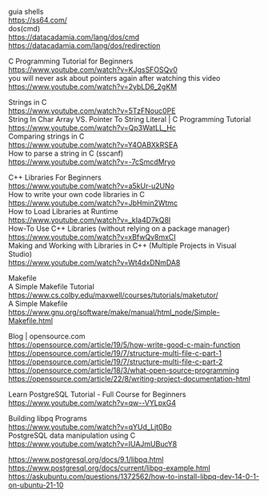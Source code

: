 guia shells</br>
https://ss64.com/</br>
dos(cmd)</br>
https://datacadamia.com/lang/dos/cmd</br>
https://datacadamia.com/lang/dos/redirection</br>

C Programming Tutorial for Beginners</br>
https://www.youtube.com/watch?v=KJgsSFOSQv0</br>
you will never ask about pointers again after watching this video</br>
https://www.youtube.com/watch?v=2ybLD6_2gKM</br>

Strings in C</br>
https://www.youtube.com/watch?v=5TzFNouc0PE</br>
String In Char Array VS. Pointer To String Literal | C Programming Tutorial</br>
https://www.youtube.com/watch?v=Qp3WatLL_Hc</br>
Comparing strings in C</br>
https://www.youtube.com/watch?v=Y4OABXkRSEA</br>
How to parse a string in C (sscanf)</br>
https://www.youtube.com/watch?v=-7cSmcdMryo</br>


C++ Libraries For Beginners</br>
https://www.youtube.com/watch?v=a5kUr-u2UNo</br>
How to write your own code libraries in C</br>
https://www.youtube.com/watch?v=JbHmin2Wtmc</br>
How to Load Libraries at Runtime</br>
https://www.youtube.com/watch?v=_kIa4D7kQ8I</br>
How-To Use C++ Libraries (without relying on a package manager)</br>
https://www.youtube.com/watch?v=xBfwQv8mxCI</br>
Making and Working with Libraries in C++ (Multiple Projects in Visual Studio)</br>
https://www.youtube.com/watch?v=Wt4dxDNmDA8</br>

Makefile</br>
A Simple Makefile Tutorial</br>
https://www.cs.colby.edu/maxwell/courses/tutorials/maketutor/</br>
A Simple Makefile</br>
https://www.gnu.org/software/make/manual/html_node/Simple-Makefile.html</br>

Blog | opensource.com</br>
https://opensource.com/article/19/5/how-write-good-c-main-function</br>
https://opensource.com/article/19/7/structure-multi-file-c-part-1</br>
https://opensource.com/article/19/7/structure-multi-file-c-part-2</br>
https://opensource.com/article/18/3/what-open-source-programming</br>
https://opensource.com/article/22/8/writing-project-documentation-html</br>

Learn PostgreSQL Tutorial - Full Course for Beginners</br>
https://www.youtube.com/watch?v=qw--VYLpxG4</br>

Building libpq Programs</br>
https://www.youtube.com/watch?v=qYUd_Ljt0Bo</br>
PostgreSQL data manipulation using C</br>
https://www.youtube.com/watch?v=IUAJmUBucY8</br>

https://www.postgresql.org/docs/9.1/libpq.html</br>
https://www.postgresql.org/docs/current/libpq-example.html</br>
https://askubuntu.com/questions/1372562/how-to-install-libpq-dev-14-0-1-on-ubuntu-21-10</br>
